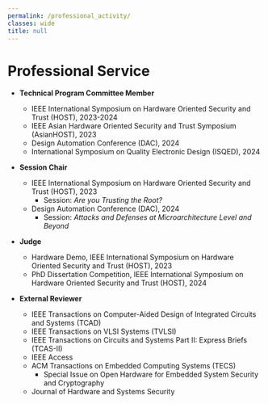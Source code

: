 ```yaml
---
permalink: /professional_activity/
classes: wide
title: null
---
```


# Professional Service

- **Technical Program Committee Member**
	- IEEE International Symposium on Hardware Oriented Security and Trust (HOST), 2023-2024
	- IEEE Asian Hardware Oriented Security and Trust Symposium (AsianHOST), 2023
	- Design Automation Conference (DAC), 2024
	- International Symposium on Quality Electronic Design (ISQED), 2024

- **Session Chair**
	- IEEE International Symposium on Hardware Oriented Security and Trust (HOST), 2023
		- Session: *Are you Trusting the Root?*
	- Design Automation Conference (DAC), 2024
		- Session: *Attacks and Defenses at Microarchitecture Level and Beyond*

- **Judge**
	- Hardware Demo, IEEE International Symposium on Hardware Oriented Security and Trust (HOST), 2023
	- PhD Dissertation Competition, IEEE International Symposium on Hardware Oriented Security and Trust (HOST), 2024

- **External Reviewer**
	- IEEE Transactions on Computer-Aided Design of Integrated Circuits and Systems (TCAD)
	- IEEE Transactions on VLSI Systems (TVLSI)
	- IEEE Transactions on Circuits and Systems Part II: Express Briefs (TCAS-II)
	- IEEE Access
	- ACM Transactions on Embedded Computing Systems (TECS)
		- Special Issue on Open Hardware for Embedded System Security and Cryptography
    - Journal of Hardware and Systems Security
